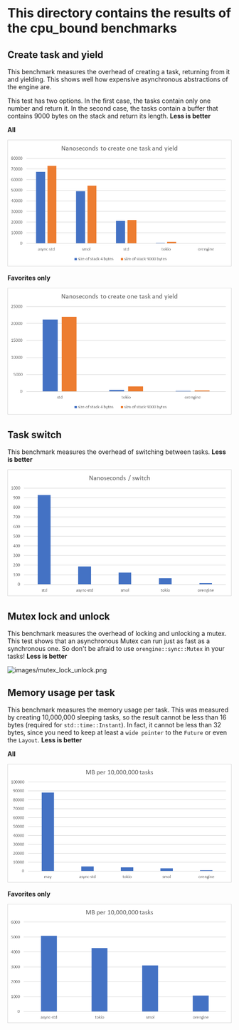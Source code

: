 # This directory contains the results of the cpu\_bound benchmarks

## Create task and yield

This benchmark measures the overhead of creating a task, returning from it and yielding. This shows well how expensive asynchronous abstractions of the engine are.

This test has two options. In the first case, the tasks contain only one number and return it. In the second case, the tasks contain a buffer that contains 9000 bytes on the stack and return its length. **Less is better**

**All**

![create\_task\_and\_yield.png](../.gitbook/assets/create_task_and_yield.png)

**Favorites only**

![images/create\_task\_and\_yield\_favorites.png](../.gitbook/assets/create_task_and_yield_favorites.png)

## Task switch

This benchmark measures the overhead of switching between tasks. **Less is better**

![images/task\_switch.png](../.gitbook/assets/task_switch.png)

## Mutex lock and unlock

This benchmark measures the overhead of locking and unlocking a mutex. This test shows that an asynchronous Mutex can run just as fast as a synchronous one. So don't be afraid to use `orengine::sync::Mutex` in your tasks! **Less is better**

![images/mutex\_lock\_unlock.png](../../benchmarks/cpu_bound/images/mutex_lock_unlock.png)

## Memory usage per task

This benchmark measures the memory usage per task. This was measured by creating 10,000,000 sleeping tasks, so the result cannot be less than 16 bytes (required for `std::time::Instant`). In fact, it cannot be less than 32 bytes, since you need to keep at least a `wide pointer` to the `Future` or even the `Layout`. **Less is better**

**All**

![images/memory\_usage\_per\_10m\_tasks\_all.png](../.gitbook/assets/memory_usage_per_10m_tasks_all.png)

**Favorites only**

![images/memory\_usage\_per\_10m\_tasks\_favorites\_only.png](../.gitbook/assets/memory_usage_per_10m_tasks_favorites_only.png)

